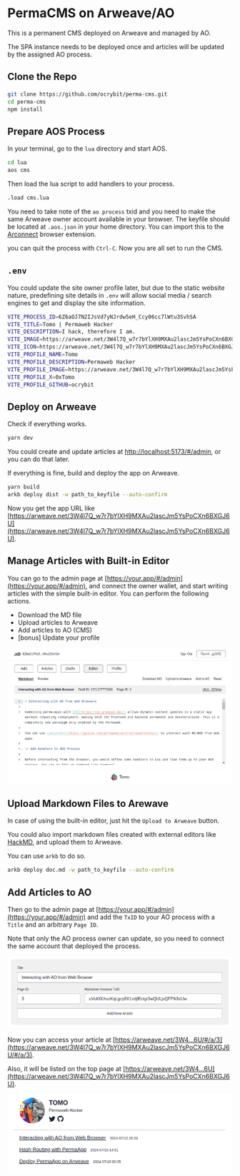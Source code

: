 # PermaCMS on Arweave/AO

This is a permanent CMS deployed on Arweave and managed by AO.

The SPA instance needs to be deployed once and articles will be updated by the assigned AO process.

## Clone the Repo

```bash
git clone https://github.com/ocrybit/perma-cms.git
cd perma-cms
npm install
```

## Prepare AOS Process

In your terminal, go to the `lua` directory and start AOS.

```bash
cd lua
aos cms
```

Then load the lua script to add handlers to your process.

```bash
.load cms.lua
```
You need to take note of the `ao process` txid and you need to make the same Arweave owner account available in your browser. The keyfile should be located at `.aos.json` in your home directory. You can import this to the [Arconnect](https://www.arconnect.io/) browser extension.

you can quit the process with `Ctrl-C`. Now you are all set to run the CMS.

## `.env`

You could update the site owner profile later, but due to the static website nature, predefining site details in `.env` will allow social media / search engines to get and display the site information.

```bash
VITE_PROCESS_ID=6Z6aOJ7N2IJsVd7yNJrdw5eH_Ccy06cc7lWtu3SvhSA
VITE_TITLE=Tomo | Permaweb Hacker
VITE_DESCRIPTION=I hack, therefore I am.
VITE_IMAGE=https://arweave.net/3W4l7Q_w7r7bYlXH9MXAu2lascJm5YsPoCXn6BXGJ6U/cover.png
VITE_ICON=https://arweave.net/3W4l7Q_w7r7bYlXH9MXAu2lascJm5YsPoCXn6BXGJ6U/tomo.png
VITE_PROFILE_NAME=Tomo
VITE_PROFILE_DESCRIPTION=Permaweb Hacker
VITE_PROFILE_IMAGE=https://arweave.net/3W4l7Q_w7r7bYlXH9MXAu2lascJm5YsPoCXn6BXGJ6U/tomo.png
VITE_PROFILE_X=0xTomo
VITE_PROFILE_GITHUB=ocrybit
```

## Deploy on Arweave

Check if everything works.

```bash
yarn dev
```

You could create and update articles at [http://localhost:5173/#/admin](http://localhost:5173/#/admin), or you can do that later.

If everything is fine, build and deploy the app on Arweave.

```bash
yarn build
arkb deploy dist -w path_to_keyfile --auto-confirm
```

Now you get the app URL like [https://arweave.net/3W4l7Q_w7r7bYlXH9MXAu2lascJm5YsPoCXn6BXGJ6U](https://arweave.net/3W4l7Q_w7r7bYlXH9MXAu2lascJm5YsPoCXn6BXGJ6U).

## Manage Articles with Built-in Editor

You can go to the admin page at [https://your.app/#/admin](https://your.app/#/admin), and connect the owner wallet, and start writing articles with the simple built-in editor. You can perform the following actions.

- Download the MD file
- Upload articles to Arweave
- Add articles to AO (CMS)
- [bonus] Update your profile

![](./assets/editor.png)

## Upload Markdown Files to Arewave

In case of using the built-in editor, just hit the `Upload to Arweave` button.

You could also import markdown files created with external editors like [HackMD](https://hackmd.io), and upload them to Arweave.

You can use `arkb` to do so.

```bash
arkb deploy doc.md -w path_to_keyfile --auto-confirm
```

## Add Articles to AO

Then go to the admin page at [https://your.app/#/admin](https://your.app/#/admin) and add the `TxID` to your AO process with a `Title` and an arbitrary `Page ID`.

Note that only the AO process owner can update, so you need to connect the same account that deployed the process.

![](./assets/add-article-form.png)

Now you can access your article at [https://arweave.net/3W4...6U/#/a/3](https://arweave.net/3W4l7Q_w7r7bYlXH9MXAu2lascJm5YsPoCXn6BXGJ6U/#/a/3).

Also, it will be listed on the top page at [https://arweave.net/3W4...6U](https://arweave.net/3W4l7Q_w7r7bYlXH9MXAu2lascJm5YsPoCXn6BXGJ6U).

![](./assets/home-page.png)
